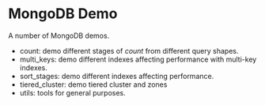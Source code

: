 # MongoDB Demo
A number of MongoDB demos.
- count: demo different stages of _count_ from different query shapes.
- multi_keys: demo different indexes affecting performance with multi-key indexes.
- sort_stages: demo different indexes affecting performance.
- tiered_cluster: demo tiered cluster and zones
- utils: tools for general purposes.
